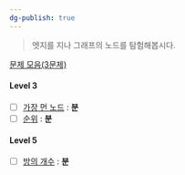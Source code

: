```yaml
---
dg-publish: true
---
```

> 엣지를 지나 그래프의 노드를 탐험해봅시다.

[문제 모음(3문제)](https://school.programmers.co.kr/learn/courses/30/parts/14393)
#### Level 3
- [ ] [가장 먼 노드](https://school.programmers.co.kr/learn/courses/30/lessons/49189) : **분**
- [ ] [순위](https://school.programmers.co.kr/learn/courses/30/lessons/49191) : **분**

#### Level 5
- [ ] [방의 개수](https://school.programmers.co.kr/learn/courses/30/lessons/49190) : **분**